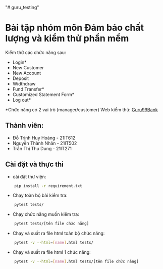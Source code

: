"# guru_testing" 
# Bài tập nhóm môn Đảm bảo chất lượng và kiểm thử phần mềm

Kiểm thử các chức năng sau:
- Login*
- New Customer
- New Account
- Deposit
- Widthdraw
- Fund Transfer*
- Customized Statement Form*
- Log out*

*Chức năng có 2 vai trò (manager/customer)
Web kiểm thử: [Guru99Bank](http://www.demo.guru99.com/V4/)

## Thành viên:
- Đỗ Trịnh Huy Hoàng - 21IT612
- Nguyễn Thành Nhân - 21IT502
- Trần Thị Thu Dung - 21IT271

## Cài đặt và thực thi
- cài đặt thư viện: 
```bash
    pip install -r requirement.txt
```
- Chạy toàn bộ bài kiểm tra: 
```bash
    pytest tests/
```
- Chạy chức năng muốn kiểm tra:
```bash
    pytest tests/[tên file chức năng]
```
- Chạy và suất ra file html toàn bộ chức năng:
```bash
    pytest -v --html=[name].html tests/
```
- Chạy và suất ra file html 1 chức năng:
```bash
    pytest -v --html=[name].html tests/[tên file chức năng]
```



